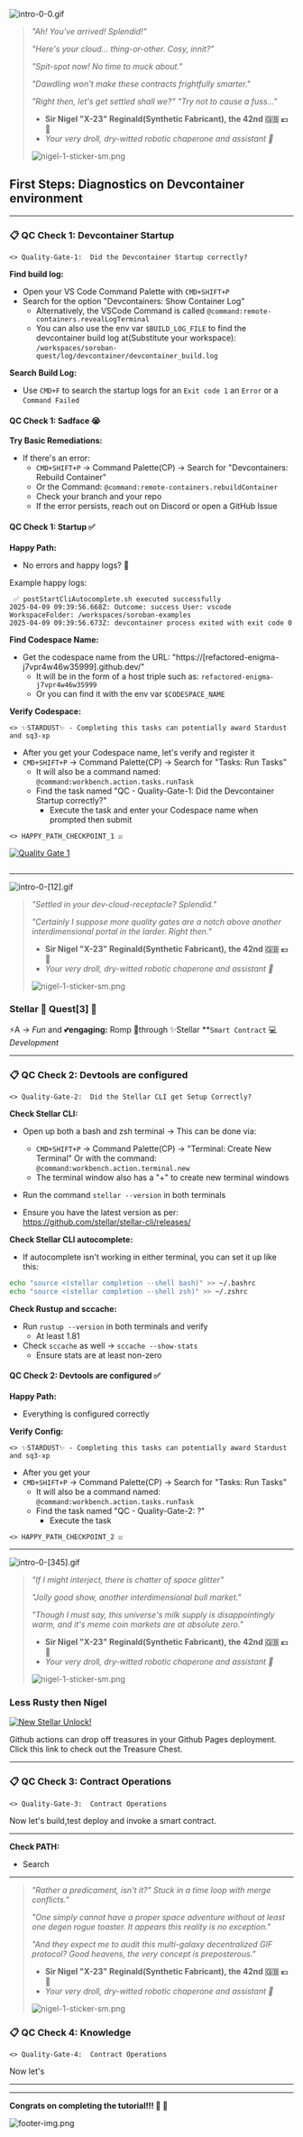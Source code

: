 ![intro-0-0.gif](intro-0-[0].gif)

> _"Ah! You've arrived!  Splendid!"_
>
> _"Here's your cloud... thing-or-other. Cosy, innit?"_
>
> _"Spit-spot now!  No time to muck about."_
>
> _"Dawdling won't make these contracts frightfully smarter."_
>
> _"Right then, let's get settled shall we?"_
> _"Try not to cause a fuss..."_
>
> - **Sir Nigel "X-23" Reginald(Synthetic Fabricant), the 42nd 🇬🇧 💷 🍻**
> - _Your very droll, dry-witted robotic chaperone and assistant 🤖_
>
> ![nigel-1-sticker-sm.png](nigel-1-sticker-sm.png)

## First Steps: Diagnostics on Devcontainer environment

----

### 📋 QC Check 1:  Devcontainer Startup

```
<> Quality-Gate-1:  Did the Devcontainer Startup correctly?
```

**Find build log:**

- Open your VS Code Command Palette with `CMD+SHIFT+P`
- Search for the option "Devcontainers:  Show Container Log"
	- Alternatively, the VSCode Command is called `@command:remote-containers.revealLogTerminal`
	- You can also use the env var `$BUILD_LOG_FILE` to
	  find the devcontainer build log at(Substitute your workspace):
	  `/workspaces/soroban-quest/log/devcontainer/devcontainer_build.log`

**Search Build Log:**

- Use `CMD+F` to search the startup logs for an `Exit code 1` an `Error` or a `Command Failed`

#### QC Check 1: Sadface 😭

**Try Basic Remediations:**

- If there's an error:
	- `CMD+SHIFT+P` -> Command Palette(CP) -> Search for "Devcontainers: Rebuild Container"
	- Or the Command:  `@command:remote-containers.rebuildContainer`
	- Check your branch and your repo
	- If the error persists, reach out on Discord or open a GitHub Issue

#### QC Check 1: Startup ✅

**Happy Path:**

- No errors and happy logs? 🙌

Example happy logs:

```
 ✅ postStartCliAutocomplete.sh executed successfully
2025-04-09 09:39:56.668Z: Outcome: success User: vscode WorkspaceFolder: /workspaces/soroban-examples
2025-04-09 09:39:56.673Z: devcontainer process exited with exit code 0
```

**Find Codespace Name:**

- Get the codespace name from the URL:  "https://[refactored-enigma-j7vpr4w46w35999].github.dev/"
	- It will be in the form of a host triple such as: `refactored-enigma-j7vpr4w46w35999`
	- Or you can find it with the env var `$CODESPACE_NAME`

**Verify Codespace:**

```
<> ✨STARDUST✨ - Completing this tasks can potentially award Stardust and sq3-xp
```

- After you get your Codespace name, let's verify and register it
- `CMD+SHIFT+P` -> Command Palette(CP) -> Search for "Tasks: Run Tasks"
	- It will also be a command named: `@command:workbench.action.tasks.runTask`
	- Find the task named "QC - Quality-Gate-1:  Did the Devcontainer Startup correctly?"
		- Execute the task and enter your Codespace name when prompted then submit

```
<> HAPPY_PATH_CHECKPOINT_1 ☑️ 
```

[![Quality Gate 1](https://github.com/anataliocs/soroban-quest/actions/workflows/qc.yml/badge.svg?branch=main&event=workflow_dispatch)](https://github.com/anataliocs/soroban-quest/actions/workflows/qc.yml)

```
```

----

![intro-0-[12].gif](intro-0-%5B12%5D.gif)

> _"Settled in your dev-cloud-receptacle? Splendid."_
>
> _"Certainly I suppose more quality gates are a notch above_
> _another interdimensional portal in the larder. Right then."_
>
> - **Sir Nigel "X-23" Reginald(Synthetic Fabricant), the 42nd 🇬🇧 💷 🍻**
> - _Your very droll, dry-witted robotic chaperone and assistant 🤖_
>
> ![nigel-1-sticker-sm.png](nigel-1-sticker-sm.png)

### Stellar 💫 **Quest[3]** 🌟

⚡️A -> _Fun_ and 💕**engaging:** Romp 💃through
✨Stellar **`Smart Contract` 💻 _Development_

----

### 📋 QC Check 2:  Devtools are configured

```
<> Quality-Gate-2:  Did the Stellar CLI get Setup Correctly?
```

**Check Stellar CLI:**

- Open up both a bash and zsh terminal -> This can be done via:
	- `CMD+SHIFT+P` -> Command Palette(CP) -> "Terminal: Create New Terminal"
	  Or with the command:  `@command:workbench.action.terminal.new`
	- The terminal window also has a "+" to create new terminal windows

- Run the command `stellar --version` in both terminals
- Ensure you have the latest version as per:  https://github.com/stellar/stellar-cli/releases/

**Check Stellar CLI autocomplete:**

- If autocomplete isn't working in either terminal, you can set it up like this:

```bash
echo "source <(stellar completion --shell bash)" >> ~/.bashrc
echo "source <(stellar completion --shell zsh)" >> ~/.zshrc
```

**Check Rustup and sccache:**

- Run `rustup --version` in both terminals and verify
	- At least 1.81
- Check `sccache` as well -> `sccache --show-stats`
	- Ensure stats are at least non-zero

#### QC Check 2:  Devtools are configured ✅

**Happy Path:**

- Everything is configured correctly

**Verify Config:**

```
<> ✨STARDUST✨ - Completing this tasks can potentially award Stardust and sq3-xp
```

- After you get your
- `CMD+SHIFT+P` -> Command Palette(CP) -> Search for "Tasks: Run Tasks"
	- It will also be a command named: `@command:workbench.action.tasks.runTask`
	- Find the task named "QC - Quality-Gate-2:  ?"
		- Execute the task

```
<> HAPPY_PATH_CHECKPOINT_2 ☑️
```

---


![intro-0-[345].gif](intro-0-%5B345%5D.gif)

> _"If I might interject, there is chatter of space glitter"_
>
> _"Jolly good show, another interdimensional bull market."_
>
> _"Though I must say, this universe's milk supply is disappointingly warm,
> and it's meme coin markets are at absolute zero."_
>
>
> - **Sir Nigel "X-23" Reginald(Synthetic Fabricant), the 42nd 🇬🇧 💷 🍻**
> - _Your very droll, dry-witted robotic chaperone and assistant 🤖_
>
> ![nigel-1-sticker-sm.png](nigel-1-sticker-sm.png)

### Less Rusty then Nigel

<style>
.svg:hover {
  filter: invert(5%) sepia(5%) saturate(100%) hue-rotate(180deg) brightness(100%) contrast(100%);
  cursor: pointer;
}
</style>

<a class="svg" href="https://anataliocs.github.io/Stellar-Quest-3-Jekyll/about/" >
<img class="svg" src="../../assets/stellarbox.svg" alt="New Stellar Unlock!">
</a><br/>

Github actions can drop off treasures in your Github Pages deployment. Click this link to check out the Treasure
Chest.

----

### 📋 QC Check 3:  Contract Operations

```
<> Quality-Gate-3:  Contract Operations
```

Now let's build,test deploy and invoke a smart contract.

----

**Check PATH:**

- Search

----



> _"Rather a predicament, isn't it?"  Stuck in a time loop with merge conflicts."_
>
> _"One simply cannot have a proper space adventure without at_
> _least one degen rogue toaster. It appears this reality is no exception."_
>
> _"And they expect me to audit this multi-galaxy decentralized GIF protocol?_
> _Good heavens, the very concept is preposterous."_
>
> - **Sir Nigel "X-23" Reginald(Synthetic Fabricant), the 42nd 🇬🇧 💷 🍻**
> - _Your very droll, dry-witted robotic chaperone and assistant 🤖_
>
> ![nigel-1-sticker-sm.png](nigel-1-sticker-sm.png)

### 📋 QC Check 4:  Knowledge

```
<> Quality-Gate-4:  Contract Operations
```

Now let's


----


----

**Congrats on completing the tutorial!!! 👏 🎉**

![footer-img.png](../../assets/footer-img.png)
